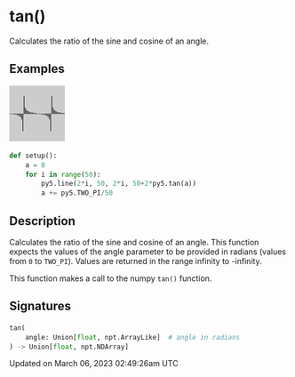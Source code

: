 # tan()

Calculates the ratio of the sine and cosine of an angle.

## Examples

<div class="example-table">

<div class="example-row"><div class="example-cell-image">

![example picture for tan()](/images/reference/Sketch_tan_0.png)

</div><div class="example-cell-code">

```python
def setup():
    a = 0
    for i in range(50):
        py5.line(2*i, 50, 2*i, 50+2*py5.tan(a))
        a += py5.TWO_PI/50
```

</div></div>

</div>

## Description

Calculates the ratio of the sine and cosine of an angle. This function expects the values of the angle parameter to be provided in radians (values from `0` to `TWO_PI`). Values are returned in the range infinity to -infinity.

This function makes a call to the numpy `tan()` function.

## Signatures

```python
tan(
    angle: Union[float, npt.ArrayLike]  # angle in radians
) -> Union[float, npt.NDArray]
```

Updated on March 06, 2023 02:49:26am UTC
